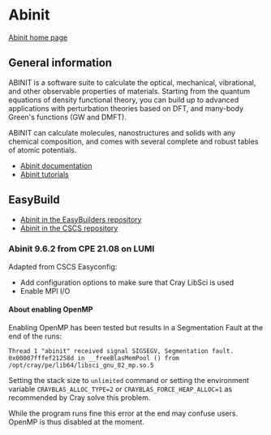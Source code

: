 # Abinit

[Abinit home page](https://www.abinit.org/)

## General information

ABINIT is a software suite to calculate the optical, mechanical, vibrational, 
and other observable properties of materials. Starting from the quantum 
equations of density functional theory, you can build up to advanced 
applications with perturbation theories based on DFT, and many-body Green's
functions (GW and DMFT).

ABINIT can calculate molecules, nanostructures and solids with any chemical 
composition, and comes with several complete and robust tables of atomic 
potentials.

  * [Abinit documentation](https://docs.abinit.org/)
  * [Abinit tutorials](https://docs.abinit.org/tutorial/)

## EasyBuild

  * [Abinit in the EasyBuilders repository](https://github.com/easybuilders/easybuild-easyconfigs/tree/develop/easybuild/easyconfigs/a/ABINIT)
  * [Abinit in the CSCS repository](https://github.com/easybuilders/CSCS/tree/master/easybuild/easyconfigs/a/ABINIT)

### Abinit 9.6.2 from CPE 21.08 on LUMI

Adapted from CSCS Easyconfig:
  
  * Add configuration options to make sure that Cray LibSci is used
  * Enable MPI I/O

#### About enabling OpenMP

Enabling OpenMP has been tested but results in a Segmentation Fault at the end
of the runs:

```
Thread 1 "abinit" received signal SIGSEGV, Segmentation fault.
0x00007fffef21258d in __freeBlasMemPool () from /opt/cray/pe/lib64/libsci_gnu_82_mp.so.5
```

Setting the stack size to `unlimited` command or setting the environment 
variable `CRAYBLAS_ALLOC_TYPE=2` or `CRAYBLAS_FORCE_HEAP_ALLOC=1` as recommended
by Cray solve this problem. 

While the program runs fine this error at the end may confuse users. OpenMP is
thus disabled at the moment.